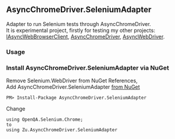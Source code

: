 ﻿## AsyncChromeDriver.SeleniumAdapter

Adapter to run Selenium tests through AsyncChromeDriver.  
It is experimental project, firstly for testing my other projects: [IAsyncWebBrowserClient](https://github.com/ToCSharp/IAsyncWebBrowserClient), [AsyncChromeDriver](https://github.com/ToCSharp/AsyncChromeDriver), [AsyncWebDriver](https://github.com/ToCSharp/AsyncWebDriver).  

### Usage

### Install AsyncChromeDriver.SeleniumAdapter via NuGet

Remove Selenium.WebDriver from NuGet References,  
Add AsyncChromeDriver.SeleniumAdapter [from NuGet](https://www.nuget.org/packages/AsyncChromeDriver.SeleniumAdapter/)
```
PM> Install-Package AsyncChromeDriver.SeleniumAdapter
```

Change 
``` 
using OpenQA.Selenium.Chrome;
to
using Zu.AsyncChromeDriver.SeleniumAdapter
```